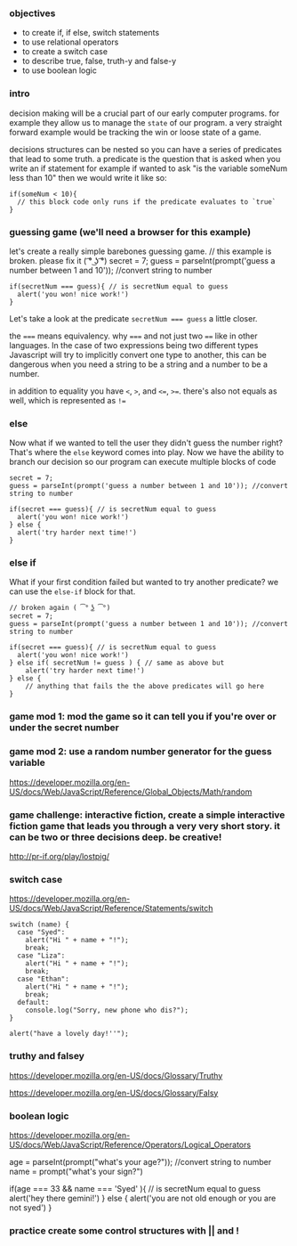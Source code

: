 ### objectives

- to create if, if else, switch statements
- to use relational operators
- to create a switch case
- to describe true, false, truth-y and false-y
- to use boolean logic

### intro

decision making will be a crucial part of our early computer programs.
for example they allow us to manage the `state` of our program. a very straight forward example would be tracking the win or loose state of a game.

decisions structures can be nested so you can have a series of predicates that lead to some truth. a predicate is the question that is asked when you write an if statement for example if wanted to ask "is the variable someNum less than 10" then we would write it like so:

    if(someNum < 10){
      // this block code only runs if the predicate evaluates to `true`
    }


### guessing game (we'll need a browser for this example)

let's create a really simple barebones guessing game.
    // this example is broken. please fix it ( ͡° ͜ʖ ͡°)
    secret = 7;
    guess = parseInt(prompt('guess a number between 1 and 10')); //convert string to number

    if(secretNum === guess){ // is secretNum equal to guess
      alert('you won! nice work!')
    }

Let's take a look at the predicate `secretNum === guess` a little closer.

the `===` means equivalency. why `===` and not just two `==` like in other languages. In the case of two expressions being two different types Javascript will try to implicitly convert one type to another, this can be dangerous when you need a string to be a string and a number to be a number.

in addition to equality you have `<`, `>`, and `<=`, `>=`. there's also not equals as well, which is represented as `!=`

### else

Now what if we wanted to tell the user they didn't guess the number right? That's where the `else` keyword comes into play. Now we have the ability to branch our decision so our program can execute multiple blocks of code

    secret = 7;
    guess = parseInt(prompt('guess a number between 1 and 10')); //convert string to number

    if(secret === guess){ // is secretNum equal to guess
      alert('you won! nice work!')
    } else {
      alert('try harder next time!')
    }

### else if

What if your first condition failed but wanted to try another predicate? we can use the `else-if` block for that.

    // broken again ( ͡° ͜ʖ ͡°)
    secret = 7;
    guess = parseInt(prompt('guess a number between 1 and 10')); //convert string to number

    if(secret === guess){ // is secretNum equal to guess
      alert('you won! nice work!')
    } else if( secretNum != guess ) { // same as above but
        alert('try harder next time!')
    } else {
        // anything that fails the the above predicates will go here
    }

### game mod 1: mod the game so it can tell you if you're over or under the secret number

### game mod 2: use a random number generator for the guess variable

https://developer.mozilla.org/en-US/docs/Web/JavaScript/Reference/Global_Objects/Math/random

### game challenge: interactive fiction, create a simple interactive fiction game that leads you through a very very short story. it can be two or three decisions deep. be creative!

http://pr-if.org/play/lostpig/

### switch case

https://developer.mozilla.org/en-US/docs/Web/JavaScript/Reference/Statements/switch

    switch (name) {
      case "Syed":
        alert("Hi " + name + "!");
        break;
      case "Liza":
        alert("Hi " + name + "!");
        break;
      case "Ethan":
        alert("Hi " + name + "!");
        break;
      default:
        console.log("Sorry, new phone who dis?");
    }

    alert("have a lovely day!''");

  ### truthy and falsey

  https://developer.mozilla.org/en-US/docs/Glossary/Truthy

  https://developer.mozilla.org/en-US/docs/Glossary/Falsy

  ### boolean logic

  https://developer.mozilla.org/en-US/docs/Web/JavaScript/Reference/Operators/Logical_Operators

  age = parseInt(prompt("what's your age?")); //convert string to number
  name = prompt("what's your sign?")

  if(age === 33 && name === 'Syed' ){ // is secretNum equal to guess
    alert('hey there gemini!')
  } else {
    alert('you are not old enough or you are not syed')
  }

  ### practice create some control structures with || and !

